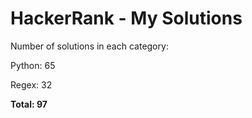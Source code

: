 # HackerRank - My Solutions

Number of solutions in each category:

Python: 65

Regex: 32

**Total: 97**

